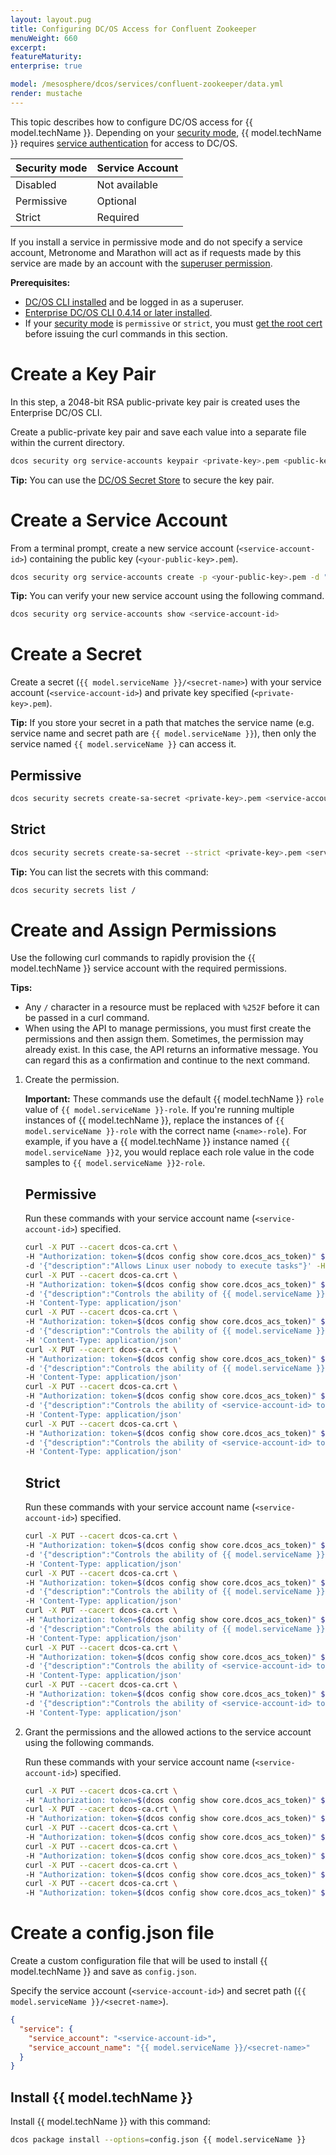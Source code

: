 ```yaml
---
layout: layout.pug
title: Configuring DC/OS Access for Confluent Zookeeper
menuWeight: 660
excerpt:
featureMaturity:
enterprise: true

model: /mesosphere/dcos/services/confluent-zookeeper/data.yml
render: mustache
---
```


This topic describes how to configure DC/OS access for {{ model.techName }}. Depending on your [security mode](/mesosphere/dcos/1.9/security/ent/#security-modes/), {{ model.techName }} requires [service authentication](/mesosphere/dcos/1.10/security/ent/service-auth/) for access to DC/OS.

| Security mode | Service Account |
|---------------|-----------------------|
| Disabled      | Not available   |
| Permissive    | Optional   |
| Strict        | Required |

If you install a service in permissive mode and do not specify a service account, Metronome and Marathon will act as if requests made by this service are made by an account with the [superuser permission](/mesosphere/dcos/1.11/security/ent/perms-reference/#superuser).

**Prerequisites:**

- [DC/OS CLI installed](/mesosphere/dcos/1.9/cli/install/) and be logged in as a superuser.
- [Enterprise DC/OS CLI 0.4.14 or later installed](/mesosphere/dcos/1.9/cli/enterprise-cli/#ent-cli-install).
- If your [security mode](/mesosphere/dcos/1.9/security/ent/#security-modes/) is `permissive` or `strict`, you must [get the root cert](/mesosphere/dcos/1.9/networking/tls-ssl/get-cert/) before issuing the curl commands in this section.

# <a name="create-a-keypair"></a>Create a Key Pair
In this step, a 2048-bit RSA public-private key pair is created uses the Enterprise DC/OS CLI.

Create a public-private key pair and save each value into a separate file within the current directory.

```bash
dcos security org service-accounts keypair <private-key>.pem <public-key>.pem
```

**Tip:** You can use the [DC/OS Secret Store](/mesosphere/dcos/1.10/security/ent/secrets/) to secure the key pair.

# <a name="create-a-service-account"></a>Create a Service Account

From a terminal prompt, create a new service account (`<service-account-id>`) containing the public key (`<your-public-key>.pem`).

```bash
dcos security org service-accounts create -p <your-public-key>.pem -d "{{ model.techName }} service account" <service-account-id>
```

**Tip:** You can verify your new service account using the following command.

```bash
dcos security org service-accounts show <service-account-id>
```

# <a name="create-an-sa-secret"></a>Create a Secret
Create a secret (`{{ model.serviceName }}/<secret-name>`) with your service account (`<service-account-id>`) and private key specified (`<private-key>.pem`).

**Tip:** If you store your secret in a path that matches the service name (e.g. service name and secret path are `{{ model.serviceName }}`), then only the service named `{{ model.serviceName }}` can access it.

## Permissive

```bash
dcos security secrets create-sa-secret <private-key>.pem <service-account-id> {{ model.serviceName }}/<secret-name>
```

## Strict

```bash
dcos security secrets create-sa-secret --strict <private-key>.pem <service-account-id> {{ model.serviceName }}/<secret-name>
```

**Tip:**
You can list the secrets with this command:

```bash
dcos security secrets list /
```

# <a name="give-perms"></a>Create and Assign Permissions
Use the following curl commands to rapidly provision the {{ model.techName }} service account with the required permissions.

**Tips:**

- Any `/` character in a resource must be replaced with `%252F` before it can be passed in a curl command.
- When using the API to manage permissions, you must first create the permissions and then assign them. Sometimes, the permission may already exist. In this case, the API returns an informative message. You can regard this as a confirmation and continue to the next command.

1.  Create the permission.

    **Important:** These commands use the default {{ model.techName }} `role` value of `{{ model.serviceName }}-role`. If you're running multiple instances of {{ model.techName }}, replace the instances of `{{ model.serviceName }}-role` with the correct name (`<name>-role`). For example, if you have a {{ model.techName }} instance named `{{ model.serviceName }}2`, you would replace each role value in the code samples to `{{ model.serviceName }}2-role`.

    ## Permissive
    Run these commands with your service account name (`<service-account-id>`) specified.

    ```bash
    curl -X PUT --cacert dcos-ca.crt \
    -H "Authorization: token=$(dcos config show core.dcos_acs_token)" $(dcos config show core.dcos_url)/acs/api/v1/acls/dcos:mesos:master:task:user:nobody \
    -d '{"description":"Allows Linux user nobody to execute tasks"}' -H 'Content-Type: application/json'
    curl -X PUT --cacert dcos-ca.crt \
    -H "Authorization: token=$(dcos config show core.dcos_acs_token)" $(dcos config show core.dcos_url)/acs/api/v1/acls/dcos:mesos:master:framework:role:{{ model.serviceName }}-role \
    -d '{"description":"Controls the ability of {{ model.serviceName }}-role to register as a framework with the Mesos master"}' \
    -H 'Content-Type: application/json'
    curl -X PUT --cacert dcos-ca.crt \
    -H "Authorization: token=$(dcos config show core.dcos_acs_token)" $(dcos config show core.dcos_url)/acs/api/v1/acls/dcos:mesos:master:reservation:role:{{ model.serviceName }}-role \
    -d '{"description":"Controls the ability of {{ model.serviceName }}-role to reserve resources"}' \
    -H 'Content-Type: application/json'
    curl -X PUT --cacert dcos-ca.crt \
    -H "Authorization: token=$(dcos config show core.dcos_acs_token)" $(dcos config show core.dcos_url)/acs/api/v1/acls/dcos:mesos:master:volume:role:{{ model.serviceName }}-role \
    -d '{"description":"Controls the ability of {{ model.serviceName }}-role to access volumes"}' \
    -H 'Content-Type: application/json'
    curl -X PUT --cacert dcos-ca.crt \
    -H "Authorization: token=$(dcos config show core.dcos_acs_token)" $(dcos config show core.dcos_url)/acs/api/v1/acls/dcos:mesos:master:reservation:principal:<service-account-id> \
    -d '{"description":"Controls the ability of <service-account-id> to reserve resources"}' \
    -H 'Content-Type: application/json'
    curl -X PUT --cacert dcos-ca.crt \
    -H "Authorization: token=$(dcos config show core.dcos_acs_token)" $(dcos config show core.dcos_url)/acs/api/v1/acls/dcos:mesos:master:volume:principal:<service-account-id> \
    -d '{"description":"Controls the ability of <service-account-id> to access volumes"}' \
    -H 'Content-Type: application/json'
    ```

    ## Strict
    Run these commands with your service account name (`<service-account-id>`) specified.

    ```bash
    curl -X PUT --cacert dcos-ca.crt \
    -H "Authorization: token=$(dcos config show core.dcos_acs_token)" $(dcos config show core.dcos_url)/acs/api/v1/acls/dcos:mesos:master:framework:role:{{ model.serviceName }}-role \
    -d '{"description":"Controls the ability of {{ model.serviceName }}-role to register as a framework with the Mesos master"}' \
    -H 'Content-Type: application/json'
    curl -X PUT --cacert dcos-ca.crt \
    -H "Authorization: token=$(dcos config show core.dcos_acs_token)" $(dcos config show core.dcos_url)/acs/api/v1/acls/dcos:mesos:master:reservation:role:{{ model.serviceName }}-role \
    -d '{"description":"Controls the ability of {{ model.serviceName }}-role to reserve resources"}' \
    -H 'Content-Type: application/json'
    curl -X PUT --cacert dcos-ca.crt \
    -H "Authorization: token=$(dcos config show core.dcos_acs_token)" $(dcos config show core.dcos_url)/acs/api/v1/acls/dcos:mesos:master:volume:role:{{ model.serviceName }}-role \
    -d '{"description":"Controls the ability of {{ model.serviceName }}-role to access volumes"}' \
    -H 'Content-Type: application/json'
    curl -X PUT --cacert dcos-ca.crt \
    -H "Authorization: token=$(dcos config show core.dcos_acs_token)" $(dcos config show core.dcos_url)/acs/api/v1/acls/dcos:mesos:master:reservation:principal:<service-account-id> \
    -d '{"description":"Controls the ability of <service-account-id> to reserve resources"}' \
    -H 'Content-Type: application/json'
    curl -X PUT --cacert dcos-ca.crt \
    -H "Authorization: token=$(dcos config show core.dcos_acs_token)" $(dcos config show core.dcos_url)/acs/api/v1/acls/dcos:mesos:master:volume:principal:<service-account-id> \
    -d '{"description":"Controls the ability of <service-account-id> to access volumes"}' \
    -H 'Content-Type: application/json'
    ```

1.  Grant the permissions and the allowed actions to the service account using the following commands.

    Run these commands with your service account name (`<service-account-id>`) specified.

    ```bash
    curl -X PUT --cacert dcos-ca.crt \
    -H "Authorization: token=$(dcos config show core.dcos_acs_token)" $(dcos config show core.dcos_url)/acs/api/v1/acls/dcos:mesos:master:framework:role:{{ model.serviceName }}-role/users/<service-account-id>/create
    curl -X PUT --cacert dcos-ca.crt \
    -H "Authorization: token=$(dcos config show core.dcos_acs_token)" $(dcos config show core.dcos_url)/acs/api/v1/acls/dcos:mesos:master:reservation:role:{{ model.serviceName }}-role/users/<service-account-id>/create
    curl -X PUT --cacert dcos-ca.crt \
    -H "Authorization: token=$(dcos config show core.dcos_acs_token)" $(dcos config show core.dcos_url)/acs/api/v1/acls/dcos:mesos:master:volume:role:{{ model.serviceName }}-role/users/<service-account-id>/create
    curl -X PUT --cacert dcos-ca.crt \
    -H "Authorization: token=$(dcos config show core.dcos_acs_token)" $(dcos config show core.dcos_url)/acs/api/v1/acls/dcos:mesos:master:task:user:nobody/users/<service-account-id>/create
    curl -X PUT --cacert dcos-ca.crt \
    -H "Authorization: token=$(dcos config show core.dcos_acs_token)" $(dcos config show core.dcos_url)/acs/api/v1/acls/dcos:mesos:master:reservation:principal:<service-account-id>/users/<service-account-id>/delete
    curl -X PUT --cacert dcos-ca.crt \
    -H "Authorization: token=$(dcos config show core.dcos_acs_token)" $(dcos config show core.dcos_url)/acs/api/v1/acls/dcos:mesos:master:volume:principal:<service-account-id>/users/<service-account-id>/delete
    ```

# <a name="create-json"></a>Create a config.json file
Create a custom configuration file that will be used to install {{ model.techName }} and save as `config.json`.

Specify the service account (`<service-account-id>`) and secret path (`{{ model.serviceName }}/<secret-name>`).

```json
{
  "service": {
    "service_account": "<service-account-id>",
    "service_account_name": "{{ model.serviceName }}/<secret-name>"
  }
}
```

## <a name="install-{{ model.serviceName }}"></a>Install {{ model.techName }}
Install {{ model.techName }} with this command:

```bash
dcos package install --options=config.json {{ model.serviceName }}
```
